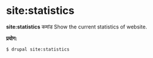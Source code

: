# site:statistics
**site:statistics** कमांड Show the current statistics of website.

**प्रयोग:**
```
$ drupal site:statistics 
```
